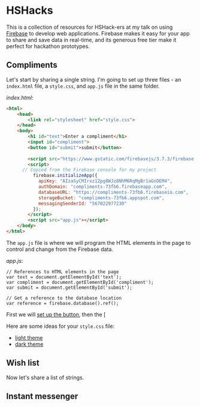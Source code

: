 # HSHacks

This is a collection of resources for HSHack-ers at my talk on using [Firebase](https://firebase.google.com) to develop web applications. Firebase makes it easy for your app to share and save data in real-time, and its generous free tier make it perfect for hackathon prototypes.

## Compliments

Let's start by sharing a single string. I'm going to set up three files - an `index.html` file, a `style.css`, and `app.js` file in the same folder. 

*index.html*:
```html
<html>
	<head>
		<link rel="stylesheet" href="style.css">
	</head>
	<body>
		<h1 id="text">Enter a compliment</h1>
		<input id="compliment">
		<button id="submit">submit</button>
		
		<script src="https://www.gstatic.com/firebasejs/3.7.3/firebase.js"></script>
		<script>
      // Copied from the Firebase console for my project
		  firebase.initializeApp({
		    apiKey: "AIzaSyCMIrxz12pg8WJz8NhM6RqMgBr1aGnDEM4",
		    authDomain: "compliments-73fb6.firebaseapp.com",
		    databaseURL: "https://compliments-73fb6.firebaseio.com",
		    storageBucket: "compliments-73fb6.appspot.com",
		    messagingSenderId: "567022977230"
		  });
		</script>
		<script src="app.js"></script>
	</body>
</html>

```

The `app.js` file is where we will program the HTML elements in the page to control and change from the Firebase data.

*app.js*:
```
// References to HTML elements in the page
var text = document.getElementById('text');
var compliment = document.getElementById('compliment');
var submit = document.getElementById('submit');

// Get a reference to the database location
var reference = firebase.database().ref();
```

First we will [set up the button](compliments/app1.js), then the [

Here are some ideas for your `style.css` file:

 - [light theme](compliments/style-light.css)
 - [dark theme](compliments/style-dark.css)

## Wish list

Now let's share a list of strings.

## Instant messenger

